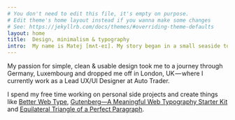 ```yaml
---
# You don't need to edit this file, it's empty on purpose.
# Edit theme's home layout instead if you wanna make some changes
# See: https://jekyllrb.com/docs/themes/#overriding-theme-defaults
layout: home
title:  Design, minimalism & typography
intro:  My name is Matej [mʌt-eɪ]. My story began in a small seaside town in Slovenia. Aged 13, I joined an after-school class where I handcrafted my first website and it changed my life. It made me who I am today&hairsp;—&hairsp;it made me a designer.
---
```


My passion for simple, clean & usable design took me to a journey through Germany, Luxembourg and dropped me off in London, UK — where I currently work as a Lead UX/UI Designer at Auto Trader.

I spend my free time working on personal side projects and create things like [Better Web Type](https://betterwebtype.com), [Gutenberg—A Meaningful Web Typography Starter Kit](http://matejlatin.github.io/Gutenberg/) and [Equilateral Triangle of a Perfect Paragraph](http://betterwebtype.com/triangle).
